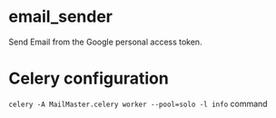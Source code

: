 # email_sender
Send Email from the Google personal access token.

# Celery configuration

`` celery -A MailMaster.celery worker --pool=solo -l info `` command


